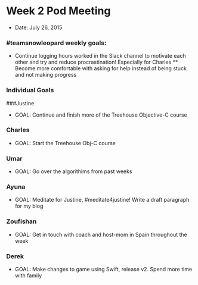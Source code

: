 # Week 2 Pod Meeting

* Date: July 26, 2015

### #teamsnowleopard weekly goals:

* Continue logging hours worked in the Slack channel to motivate each other and try and reduce procrastination! Especially for Charles 
** Become more comfortable with asking for help instead of being stuck and not making progress 

### Individual Goals

###Justine

* GOAL: Continue and finish more of the Treehouse Objective-C course

### Charles

* GOAL: Start the Treehouse Obj-C course

### Umar

* GOAL: Go over the algorithims from past weeks 

### Ayuna

* GOAL: Meditate for Justine, #meditate4justine! Write a draft paragraph for my blog 

### Zoufishan 

* GOAL: Get in touch with coach and host-mom in Spain throughout the week 

### Derek

* GOAL: Make changes to game using Swift, release v2. Spend more time with family 


